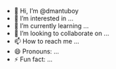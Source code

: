 - 👋 Hi, I’m @dmantuboy
- 👀 I’m interested in ...
- 🌱 I’m currently learning ...
- 💞️ I’m looking to collaborate on ...
- 📫 How to reach me ...
- 😄 Pronouns: ...
- ⚡ Fun fact: ...

<!---
dmantuboy/dmantuboy is a ✨ special ✨ repository because its `README.md` (this file) appears on your GitHub profile.
You can click the Preview link to take a look at your changes.
--->
